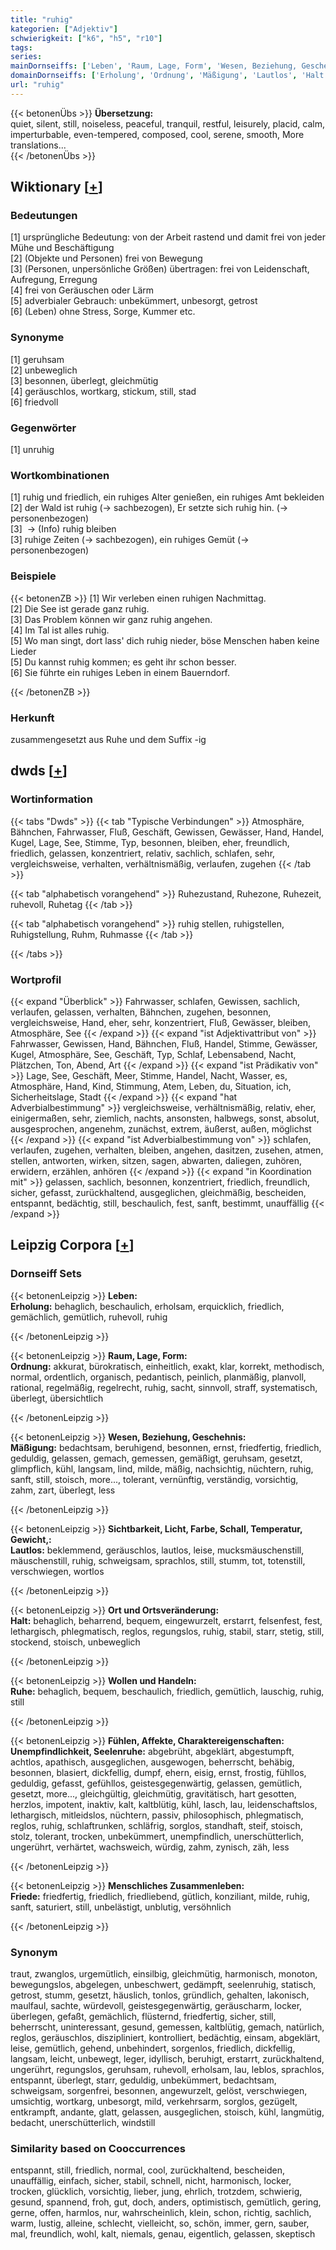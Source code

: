 ```yaml
---
title: "ruhig"
kategorien: ["Adjektiv"]
schwierigkeit: ["k6", "h5", "r10"]
tags:
series:
mainDornseiffs: ['Leben', 'Raum, Lage, Form', 'Wesen, Beziehung, Geschehnis', 'Sichtbarkeit, Licht, Farbe, Schall, Temperatur, Gewicht,', 'Ort und Ortsveränderung', 'Wollen und Handeln', 'Fühlen, Affekte, Charaktereigenschaften', 'Menschliches Zusammenleben']
domainDornseiffs: ['Erholung', 'Ordnung', 'Mäßigung', 'Lautlos', 'Halt', 'Ruhe', 'Unempfindlichkeit, Seelenruhe', 'Friede']
url: "ruhig"
---
```


{{< betonenÜbs >}}
**Übersetzung:**  
quiet, silent, still, noiseless, peaceful, tranquil, restful, leisurely, placid, calm, imperturbable, even-tempered, composed, cool, serene, smooth, More translations...  
{{< /betonenÜbs >}}

## Wiktionary [[+](https://de.wiktionary.org/wiki/ruhig)]

### Bedeutungen
[1] ursprüngliche Bedeutung: von der Arbeit rastend und damit frei von jeder Mühe und Beschäftigung  
[2] (Objekte und Personen) frei von Bewegung  
[3] (Personen, unpersönliche Größen) übertragen: frei von Leidenschaft, Aufregung, Erregung  
[4] frei von Geräuschen oder Lärm  
[5] adverbialer Gebrauch: unbekümmert, unbesorgt, getrost  
[6] (Leben) ohne Stress, Sorge, Kummer etc.  

### Synonyme
[1] geruhsam  
[2] unbeweglich  
[3] besonnen, überlegt, gleichmütig  
[4] geräuschlos, wortkarg, stickum, still, stad  
[6] friedvoll  

### Gegenwörter
[1] unruhig  

### Wortkombinationen
[1] ruhig und friedlich, ein ruhiges Alter genießen, ein ruhiges Amt bekleiden  
[2] der Wald ist ruhig (-> sachbezogen), Er setzte sich ruhig hin. (-> personenbezogen)  
[3]  -> (Info) ruhig bleiben  
[3] ruhige Zeiten (-> sachbezogen), ein ruhiges Gemüt (-> personenbezogen)  

### Beispiele
{{< betonenZB >}}
[1] Wir verleben einen ruhigen Nachmittag.  
[2] Die See ist gerade ganz ruhig.  
[3] Das Problem können wir ganz ruhig angehen.  
[4] Im Tal ist alles ruhig.  
[5] Wo man singt, dort lass' dich ruhig nieder, böse Menschen haben keine Lieder  
[5] Du kannst ruhig kommen; es geht ihr schon besser.  
[6] Sie führte ein ruhiges Leben in einem Bauerndorf.  

{{< /betonenZB >}}
### Herkunft
zusammengesetzt aus Ruhe und dem Suffix -ig  



## dwds [[+](https://www.dwds.de/wb/ruhig)]

### Wortinformation
{{< tabs "Dwds" >}}
{{< tab "Typische Verbindungen" >}}
Atmosphäre, Bähnchen, Fahrwasser, Fluß, Geschäft, Gewissen, Gewässer, Hand, Handel, Kugel, Lage, See, Stimme, Typ, besonnen, bleiben, eher, freundlich, friedlich, gelassen, konzentriert, relativ, sachlich, schlafen, sehr, vergleichsweise, verhalten, verhältnismäßig, verlaufen, zugehen
{{< /tab >}}

{{< tab "alphabetisch vorangehend" >}}
Ruhezustand, Ruhezone, Ruhezeit, ruhevoll, Ruhetag
{{< /tab >}}

{{< tab "alphabetisch vorangehend" >}}
ruhig stellen, ruhigstellen, Ruhigstellung, Ruhm, Ruhmasse
{{< /tab >}}

{{< /tabs >}}

### Wortprofil
{{< expand "Überblick" >}} Fahrwasser, schlafen, Gewissen, sachlich, verlaufen, gelassen, verhalten, Bähnchen, zugehen, besonnen, vergleichsweise, Hand, eher, sehr, konzentriert, Fluß, Gewässer, bleiben, Atmosphäre, See {{< /expand >}}
{{< expand "ist Adjektivattribut von" >}} Fahrwasser, Gewissen, Hand, Bähnchen, Fluß, Handel, Stimme, Gewässer, Kugel, Atmosphäre, See, Geschäft, Typ, Schlaf, Lebensabend, Nacht, Plätzchen, Ton, Abend, Art {{< /expand >}}
{{< expand "ist Prädikativ von" >}} Lage, See, Geschäft, Meer, Stimme, Handel, Nacht, Wasser, es, Atmosphäre, Hand, Kind, Stimmung, Atem, Leben, du, Situation, ich, Sicherheitslage, Stadt {{< /expand >}}
{{< expand "hat Adverbialbestimmung" >}} vergleichsweise, verhältnismäßig, relativ, eher, einigermaßen, sehr, ziemlich, nachts, ansonsten, halbwegs, sonst, absolut, ausgesprochen, angenehm, zunächst, extrem, äußerst, außen, möglichst {{< /expand >}}
{{< expand "ist Adverbialbestimmung von" >}} schlafen, verlaufen, zugehen, verhalten, bleiben, angehen, dasitzen, zusehen, atmen, stellen, antworten, wirken, sitzen, sagen, abwarten, daliegen, zuhören, erwidern, erzählen, anhören {{< /expand >}}
{{< expand "in Koordination mit" >}} gelassen, sachlich, besonnen, konzentriert, friedlich, freundlich, sicher, gefasst, zurückhaltend, ausgeglichen, gleichmäßig, bescheiden, entspannt, bedächtig, still, beschaulich, fest, sanft, bestimmt, unauffällig {{< /expand >}}

## Leipzig Corpora [[+](https://corpora.uni-leipzig.de/en/res?word=ruhig&corpusId=deu_newscrawl-public_2018)]

### Dornseiff Sets
{{< betonenLeipzig >}}
**Leben:**  
**Erholung:** behaglich, beschaulich, erholsam, erquicklich, friedlich, gemächlich, gemütlich, ruhevoll, ruhig  

{{< /betonenLeipzig >}}


{{< betonenLeipzig >}}
**Raum, Lage, Form:**  
**Ordnung:** akkurat, bürokratisch, einheitlich, exakt, klar, korrekt, methodisch, normal, ordentlich, organisch, pedantisch, peinlich, planmäßig, planvoll, rational, regelmäßig, regelrecht, ruhig, sacht, sinnvoll, straff, systematisch, überlegt, übersichtlich  

{{< /betonenLeipzig >}}


{{< betonenLeipzig >}}
**Wesen, Beziehung, Geschehnis:**  
**Mäßigung:** bedachtsam, beruhigend, besonnen, ernst, friedfertig, friedlich, geduldig, gelassen, gemach, gemessen, gemäßigt, geruhsam, gesetzt, glimpflich, kühl, langsam, lind, milde, mäßig, nachsichtig, nüchtern, ruhig, sanft, still, stoisch, more..., tolerant, vernünftig, verständig, vorsichtig, zahm, zart, überlegt, less  

{{< /betonenLeipzig >}}


{{< betonenLeipzig >}}
**Sichtbarkeit, Licht, Farbe, Schall, Temperatur, Gewicht,:**  
**Lautlos:** beklemmend, geräuschlos, lautlos, leise, mucksmäuschenstill, mäuschenstill, ruhig, schweigsam, sprachlos, still, stumm, tot, totenstill, verschwiegen, wortlos  

{{< /betonenLeipzig >}}


{{< betonenLeipzig >}}
**Ort und Ortsveränderung:**  
**Halt:** behaglich, beharrend, bequem, eingewurzelt, erstarrt, felsenfest, fest, lethargisch, phlegmatisch, reglos, regungslos, ruhig, stabil, starr, stetig, still, stockend, stoisch, unbeweglich  

{{< /betonenLeipzig >}}


{{< betonenLeipzig >}}
**Wollen und Handeln:**  
**Ruhe:** behaglich, bequem, beschaulich, friedlich, gemütlich, lauschig, ruhig, still  

{{< /betonenLeipzig >}}


{{< betonenLeipzig >}}
**Fühlen, Affekte, Charaktereigenschaften:**  
**Unempfindlichkeit, Seelenruhe:** abgebrüht, abgeklärt, abgestumpft, achtlos, apathisch, ausgeglichen, ausgewogen, beherrscht, behäbig, besonnen, blasiert, dickfellig, dumpf, ehern, eisig, ernst, frostig, fühllos, geduldig, gefasst, gefühllos, geistesgegenwärtig, gelassen, gemütlich, gesetzt, more..., gleichgültig, gleichmütig, gravitätisch, hart gesotten, herzlos, impotent, inaktiv, kalt, kaltblütig, kühl, lasch, lau, leidenschaftslos, lethargisch, mitleidslos, nüchtern, passiv, philosophisch, phlegmatisch, reglos, ruhig, schlaftrunken, schläfrig, sorglos, standhaft, steif, stoisch, stolz, tolerant, trocken, unbekümmert, unempfindlich, unerschütterlich, ungerührt, verhärtet, wachsweich, würdig, zahm, zynisch, zäh, less  

{{< /betonenLeipzig >}}


{{< betonenLeipzig >}}
**Menschliches Zusammenleben:**  
**Friede:** friedfertig, friedlich, friedliebend, gütlich, konziliant, milde, ruhig, sanft, saturiert, still, unbelästigt, unblutig, versöhnlich  

{{< /betonenLeipzig >}}

### Synonym
traut, zwanglos, urgemütlich, einsilbig, gleichmütig, harmonisch, monoton, bewegungslos, abgelegen, unbeschwert, gedämpft, seelenruhig, statisch, getrost, stumm, gesetzt, häuslich, tonlos, gründlich, gehalten, lakonisch, maulfaul, sachte, würdevoll, geistesgegenwärtig, geräuscharm, locker, überlegen, gefaßt, gemächlich, flüsternd, friedfertig, sicher, still, beherrscht, uninteressant, gesund, gemessen, kaltblütig, gemach, natürlich, reglos, geräuschlos, diszipliniert, kontrolliert, bedächtig, einsam, abgeklärt, leise, gemütlich, gehend, unbehindert, sorgenlos, friedlich, dickfellig, langsam, leicht, unbewegt, leger, idyllisch, beruhigt, erstarrt, zurückhaltend, ungerührt, regungslos, geruhsam, ruhevoll, erholsam, lau, leblos, sprachlos, entspannt, überlegt, starr, geduldig, unbekümmert, bedachtsam, schweigsam, sorgenfrei, besonnen, angewurzelt, gelöst, verschwiegen, umsichtig, wortkarg, unbesorgt, mild, verkehrsarm, sorglos, gezügelt, entkrampft, andante, glatt, gelassen, ausgeglichen, stoisch, kühl, langmütig, bedacht, unerschütterlich, windstill


### Similarity based on Cooccurrences
entspannt, still, friedlich, normal, cool, zurückhaltend, bescheiden, unauffällig, einfach, sicher, stabil, schnell, nicht, harmonisch, locker, trocken, glücklich, vorsichtig, lieber, jung, ehrlich, trotzdem, schwierig, gesund, spannend, froh, gut, doch, anders, optimistisch, gemütlich, gering, gerne, offen, harmlos, nur, wahrscheinlich, klein, schon, richtig, sachlich, warm, lustig, alleine, schlecht, vielleicht, so, schön, immer, gern, sauber, mal, freundlich, wohl, kalt, niemals, genau, eigentlich, gelassen, skeptisch

